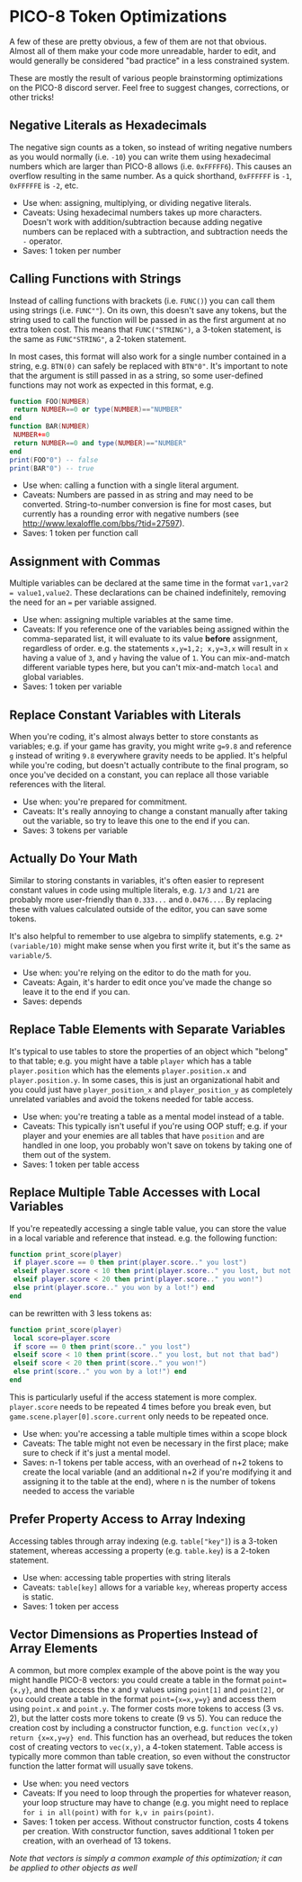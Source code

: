 # PICO-8 Token Optimizations
A few of these are pretty obvious, a few of them are not that obvious. Almost all of them make your code more unreadable, harder to edit, and would generally be considered "bad practice" in a less constrained system.

These are mostly the result of various people brainstorming optimizations on the PICO-8 discord server. Feel free to suggest changes, corrections, or other tricks!

## Negative Literals as Hexadecimals
The negative sign counts as a token, so instead of writing negative numbers as you would normally (i.e. `-10`) you can write them using hexadecimal numbers which are larger than PICO-8 allows (i.e. `0xFFFFF6`). This causes an overflow resulting in the same number. As a quick shorthand, `0xFFFFFF` is `-1`, `0xFFFFFE` is `-2`, etc.
- Use when: assigning, multiplying, or dividing negative literals.
- Caveats: Using hexadecimal numbers takes up more characters. Doesn't work with addition/subtraction because adding negative numbers can be replaced with a subtraction, and subtraction needs the `-` operator.
- Saves: 1 token per number

## Calling Functions with Strings
Instead of calling functions with brackets (i.e. `FUNC()`) you can call them using strings (i.e. `FUNC""`). On its own, this doesn't save any tokens, but the string used to call the function will be passed in as the first argument at no extra token cost. This means that `FUNC("STRING")`, a 3-token statement, is the same as `FUNC"STRING"`, a 2-token statement.

In most cases, this format will also work for a single number contained in a string, e.g. `BTN(0)` can safely be replaced with `BTN"0"`. It's important to note that the argument is still passed in as a string, so some user-defined functions may not work as expected in this format, e.g.
```lua
function FOO(NUMBER)
 return NUMBER==0 or type(NUMBER)=="NUMBER"
end
function BAR(NUMBER)
 NUMBER+=0
 return NUMBER==0 and type(NUMBER)=="NUMBER"
end
print(FOO"0") -- false
print(BAR"0") -- true
```
- Use when: calling a function with a single literal argument.
- Caveats: Numbers are passed in as string and may need to be converted. String-to-number conversion is fine for most cases, but currently has a rounding error with negative numbers (see http://www.lexaloffle.com/bbs/?tid=27597).
- Saves: 1 token per function call

## Assignment with Commas
Multiple variables can be declared at the same time in the format `var1,var2 = value1,value2`. These declarations can be chained indefinitely, removing the need for an `=` per variable assigned.
- Use when: assigning multiple variables at the same time.
- Caveats: If you reference one of the variables being assigned within the comma-separated list, it will evaluate to its value **before** assignment, regardless of order. e.g. the statements `x,y=1,2; x,y=3,x` will result in `x` having a value of `3`, and `y` having the value of `1`. You can mix-and-match different variable types here, but you can't mix-and-match `local` and global variables.
- Saves: 1 token per variable

## Replace Constant Variables with Literals
When you're coding, it's almost always better to store constants as variables; e.g. if your game has gravity, you might write `g=9.8` and reference `g` instead of writing `9.8` everywhere gravity needs to be applied. It's helpful while you're coding, but doesn't actually contribute to the final program, so once you've decided on a constant, you can replace all those variable references with the literal.
- Use when: you're prepared for commitment.
- Caveats: It's really annoying to change a constant manually after taking out the variable, so try to leave this one to the end if you can.
- Saves: 3 tokens per variable

## Actually Do Your Math
Similar to storing constants in variables, it's often easier to represent constant values in code using multiple literals, e.g. `1/3` and `1/21` are probably more user-friendly than `0.333...` and `0.0476...`. By replacing these with values calculated outside of the editor, you can save some tokens.

It's also helpful to remember to use algebra to simplify statements, e.g. `2*(variable/10)` might make sense when you first write it, but it's the same as `variable/5`.
- Use when: you're relying on the editor to do the math for you.
- Caveats: Again, it's harder to edit once you've made the change so leave it to the end if you can.
- Saves: depends

## Replace Table Elements with Separate Variables
It's typical to use tables to store the properties of an object which "belong" to that table; e.g. you might have a table `player` which has a table `player.position` which has the elements `player.position.x` and `player.position.y`. In some cases, this is just an organizational habit and you could just have `player_position_x` and `player_position_y` as completely unrelated variables and avoid the tokens needed for table access.
- Use when: you're treating a table as a mental model instead of a table.
- Caveats: This typically isn't useful if you're using OOP stuff; e.g. if your player and your enemies are all tables that have `position` and are handled in one loop, you probably won't save on tokens by taking one of them out of the system.
- Saves: 1 token per table access

## Replace Multiple Table Accesses with Local Variables
If you're repeatedly accessing a single table value, you can store the value in a local variable and reference that instead.
e.g. the following function:
```lua
function print_score(player)
 if player.score == 0 then print(player.score.." you lost")
 elseif player.score < 10 then print(player.score.." you lost, but not that bad")
 elseif player.score < 20 then print(player.score.." you won!")
 else print(player.score.." you won by a lot!") end
end
```
can be rewritten with 3 less tokens as:
```lua
function print_score(player)
 local score=player.score
 if score == 0 then print(score.." you lost")
 elseif score < 10 then print(score.." you lost, but not that bad")
 elseif score < 20 then print(score.." you won!")
 else print(score.." you won by a lot!") end
end
```
This is particularly useful if the access statement is more complex. `player.score` needs to be repeated 4 times before you break even, but `game.scene.player[0].score.current` only needs to be repeated once.

- Use when: you're accessing a table multiple times within a scope block
- Caveats: The table might not even be necessary in the first place; make sure to check if it's just a mental model.
- Saves: n-1 tokens per table access, with an overhead of n+2 tokens to create the local variable (and an additional n+2 if you're modifying it and assigning it to the table at the end), where n is the number of tokens needed to access the variable

## Prefer Property Access to Array Indexing
Accessing tables through array indexing (e.g. `table["key"]`) is a 3-token statement, whereas accessing a property (e.g. `table.key`) is a 2-token statement.

- Use when: accessing table properties with string literals
- Caveats: `table[key]` allows for a variable `key`, whereas property access is static.
- Saves: 1 token per access

## Vector Dimensions as Properties Instead of Array Elements
A common, but more complex example of the above point is the way you might handle PICO-8 vectors: you could create a table in the format `point={x,y}`, and then access the x and y values using `point[1]` and `point[2]`, or you could create a table in the format `point={x=x,y=y}` and access them using `point.x` and `point.y`. The former costs more tokens to access (3 vs. 2), but the latter costs more tokens to create (9 vs 5). You can reduce the creation cost by including a constructor function, e.g. `function vec(x,y) return {x=x,y=y} end`. This function has an overhead, but reduces the token cost of creating vectors to `vec(x,y)`, a 4-token statement. Table access is typically more common than table creation, so even without the constructor function the latter format will usually save tokens. 

- Use when: you need vectors
- Caveats: If you need to loop through the properties for whatever reason, your loop structure may have to change (e.g. you might need to replace `for i in all(point)` with `for k,v in pairs(point)`.
- Saves: 1 token per access. Without constructor function, costs 4 tokens per creation. With constructor function, saves additional 1 token per creation, with an overhead of 13 tokens.

*Note that vectors is simply a common example of this optimization; it can be applied to other objects as well*
